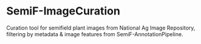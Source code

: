 # SemiF-ImageCuration
Curation tool for semifield plant images from National Ag Image Repository, filtering by metadata &amp; image features from SemiF-AnnotationPipeline.
